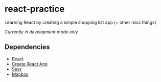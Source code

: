 # react-practice
Learning React by creating a simple shopping list app (+ other misc things)

*Currently in development mode only*

## Dependencies
- [React](https://reactjs.org/)
- [Create React App](https://create-react-app.dev)
- [Sass](https://sass-lang.com/)
- [Mapbox](https://www.mapbox.com/)
